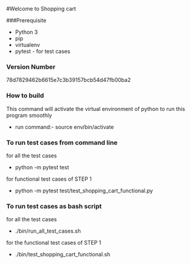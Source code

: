 #Welcome to Shopping cart

###Prerequisite
* Python 3
* pip
* virtualenv
* pytest - for test cases

### Version Number
78d7829462b6615e7c3b39157bcb54d47fb00ba2

### How to build
This command will activate the virtual environment of python to run this program smoothly
* run command:- source env/bin/activate


### To run test cases from command line
for all the test cases
* python -m  pytest test

for functional test cases of STEP 1
* python -m  pytest test/test_shopping_cart_functional.py


### To run test cases as bash script
for all the test cases
* ./bin/run_all_test_cases.sh


for the functional test cases of STEP 1
* ./bin/test_shopping_cart_functional.sh




